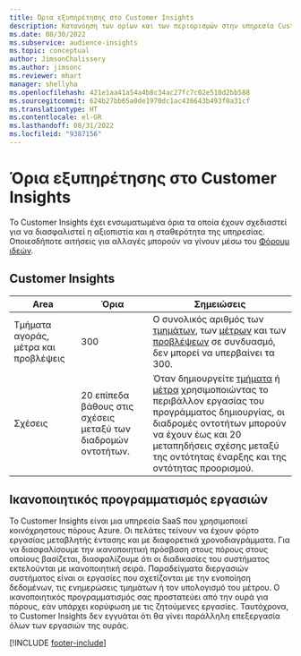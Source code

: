 ```yaml
---
title: Όρια εξυπηρέτησης στο Customer Insights
description: Κατανόηση των ορίων και των περιορισμών στην υπηρεσία Customer Insights SaaS.
ms.date: 08/30/2022
ms.subservice: audience-insights
ms.topic: conceptual
author: JimsonChalissery
ms.author: jimsonc
ms.reviewer: mhart
manager: shellyha
ms.openlocfilehash: 421e1aa41a54a4b8c34ac27fc7c02e510d2bb588
ms.sourcegitcommit: 624b27bb65a0de1970dc1ac436643b493f0a31cf
ms.translationtype: HT
ms.contentlocale: el-GR
ms.lasthandoff: 08/31/2022
ms.locfileid: "9387156"
---
```

# <a name="service-limits-in-customer-insights"></a>Όρια εξυπηρέτησης στο Customer Insights

 Το Customer Insights έχει ενσωματωμένα όρια τα οποία έχουν σχεδιαστεί για να διασφαλιστεί η αξιοπιστία και η σταθερότητα της υπηρεσίας. Οποιεσδήποτε αιτήσεις για αλλαγές μπορούν να γίνουν μέσω του [Φόρουμ ιδεών](https://go.microsoft.com/fwlink/?linkid=2074172).

## <a name="customer-insights"></a>Customer Insights

| Area  | Όρια  | Σημειώσεις |
|-------------|---------------------------------------------------------------------|---------------------------------------------------------------------|
| Τμήματα αγοράς, μέτρα και προβλέψεις | 300  | Ο συνολικός αριθμός των [τμημάτων](segments.md), των [μέτρων](measures.md) και των [προβλέψεων](predictions.md) σε συνδυασμό, δεν μπορεί να υπερβαίνει τα 300.  |
| Σχέσεις | 20 επίπεδα βάθους στις σχέσεις μεταξύ των διαδρομών οντοτήτων. | Όταν δημιουργείτε [τμήματα](segments.md) ή [μέτρα](measures.md) χρησιμοποιώντας το περιβάλλον εργασίας του προγράμματος δημιουργίας, οι διαδρομές οντοτήτων μπορούν να έχουν έως και 20 μεταπηδήσεις σχέσης μεταξύ της οντότητας έναρξης και της οντότητας προορισμού.  |

## <a name="fair-scheduling-of-jobs"></a>Ικανοποιητικός προγραμματισμός εργασιών

Το Customer Insights είναι μια υπηρεσία SaaS που χρησιμοποιεί κοινόχρηστους πόρους Azure. Οι πελάτες τείνουν να έχουν φόρτο εργασίας μεταβλητής έντασης και με διαφορετικά χρονοδιαγράμματα. Για να διασφαλίσουμε την ικανοποιητική πρόσβαση στους πόρους στους οποίους βασίζεται, διασφαλίζουμε ότι οι διαδικασίες του συστήματος εκτελούνται με ικανοποιητική σειρά. Παραδείγματα διεργασιών συστήματος είναι οι εργασίες που σχετίζονται με την ενοποίηση δεδομένων, τις ενημερώσεις τμημάτων ή τον υπολογισμό του μέτρου. Ο ικανοποιητικός προγραμματισμός σας προστατεύει από την ουρά για πόρους, εάν υπάρχει κορύφωση με τις ζητούμενες εργασίες. Ταυτόχρονα, το Customer Insights δεν εγγυάται ότι θα γίνει παράλληλη επεξεργασία όλων των εργασιών της ουράς.

[!INCLUDE [footer-include](includes/footer-banner.md)]
